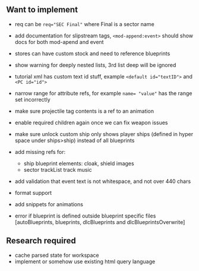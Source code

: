 ## Want to implement

- req can be `req="SEC Final"` where Final is a sector name
- add documentation for slipstream tags, `<mod-append:event>` should show docs for both mod-apend and event
- stores can have custom stock and need to reference blueprints
- show warning for deeply nested lists, 3rd list deep will be ignored
- tutorial xml has custom text id stuff, example `<default id="textID">` and `<PC id="id">`


- narrow range for attribute refs, for example `name= "value"` has the range set incorrectly
- make sure projectile tag contents is a ref to an animation
- enable required children again once we can fix weapon issues
- make sure unlock custom ship only shows player ships (defined in hyper space
  under ships>ship) instead of all blueprints
- add missing refs for:
    - ship blueprint elements: cloak, shield images
    - sector trackList track music
- add validation that event text is not whitespace, and not over 440 chars
- format support
- add snippets for animations
- error if blueprint is defined outside blueprint specific
  files [autoBlueprints, blueprints, dlcBlueprints and dlcBlueprintsOverwrite]

## Research required

- cache parsed state for workspace
- implement or somehow use existing html query language
